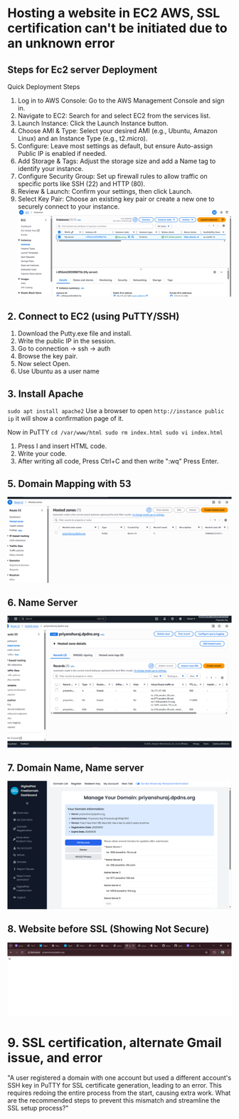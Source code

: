 # Hosting a website in EC2 AWS, SSL certification can't be initiated due to an unknown error
## Steps for Ec2 server Deployment

Quick Deployment Steps
1. Log in to AWS Console: Go to the AWS Management Console and sign in.
2. Navigate to EC2: Search for and select EC2 from the services list.
3. Launch Instance: Click the Launch Instance button.
4. Choose AMI & Type: Select your desired AMI (e.g., Ubuntu, Amazon Linux) and an Instance Type (e.g., t2.micro).
5. Configure: Leave most settings as default, but ensure Auto-assign Public IP is enabled if needed.
6. Add Storage & Tags: Adjust the storage size and add a Name tag to identify your instance.
7. Configure Security Group: Set up firewall rules to allow traffic on specific ports like SSH (22) and HTTP (80).
8. Review & Launch: Confirm your settings, then click Launch.
9. Select Key Pair: Choose an existing key pair or create a new one to securely connect to your instance.
![](https://github.com/priyanshurajmay-cmyk/EC2-website-hosting-and-mapping-through-ssl-certification/blob/main/images%20ec2/Screenshot%202025-08-30%20164504.png)

## 2. Connect to EC2 (using PuTTY/SSH)
1. Download the Putty.exe file and install.
2. Write the public IP in the session.
3. Go to connection -> ssh -> auth
4. Browse the key pair.
5. Now select Open.
6. Use Ubuntu as a user name

## 3. Install Apache
`sudo apt install apache2`
Use a browser to open `http://instance public ip`
it will show a confirmation page of it.

Now in PuTTY `cd /var/www/html
sudo rm index.html
sudo vi index.html`
1. Press I and insert HTML code.
2. Write your code.
3. After writing all code, Press Ctrl+C and then write ":wq" Press Enter.

## 5. Domain Mapping with 53
![](https://github.com/priyanshurajmay-cmyk/EC2-website-hosting-and-mapping-through-ssl-certification/blob/main/images%20ec2/Screenshot%202025-08-30%20164756.png)
## 6. Name Server
![](https://github.com/priyanshurajmay-cmyk/EC2-website-hosting-and-mapping-through-ssl-certification/blob/main/images%20ec2/Screenshot%202025-08-30%20164833.png)
## 7. Domain Name, Name server
![](https://github.com/priyanshurajmay-cmyk/EC2-website-hosting-and-mapping-through-ssl-certification/blob/main/images%20ec2/Screenshot%202025-08-30%20164904.png)
## 8. Website before SSL (Showing Not Secure)
![](https://github.com/priyanshurajmay-cmyk/EC2-website-hosting-and-mapping-through-ssl-certification/blob/main/images%20ec2/Screenshot%202025-08-30%20165003.png)
# 9. SSL certification, alternate Gmail issue, and error
"A user registered a domain with one account but used a different account's SSH key in PuTTY for SSL certificate generation, leading to an error. This requires redoing the entire process from the start, causing extra work. What are the recommended steps to prevent this mismatch and streamline the SSL setup process?"
